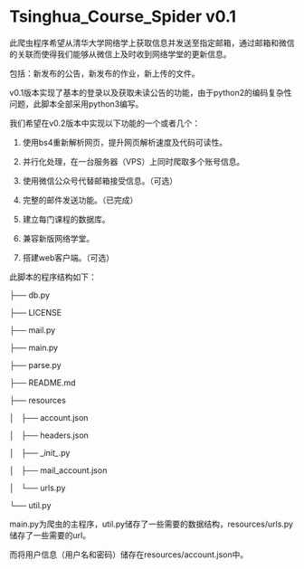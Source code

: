 # Tsinghua_Course_Spider v0.1

此爬虫程序希望从清华大学网络学上获取信息并发送至指定邮箱，通过邮箱和微信的关联而使得我们能够从微信上及时收到网络学堂的更新信息。

包括：新发布的公告，新发布的作业，新上传的文件。

v0.1版本实现了基本的登录以及获取未读公告的功能，由于python2的编码复杂性问题，此脚本全部采用python3编写。

我们希望在v0.2版本中实现以下功能的一个或者几个：

1. 使用bs4重新解析网页，提升网页解析速度及代码可读性。

2. 并行化处理，在一台服务器（VPS）上同时爬取多个账号信息。

3. 使用微信公众号代替邮箱接受信息。（可选）

4. 完整的邮件发送功能。（已完成）

5. 建立每门课程的数据库。

6. 兼容新版网络学堂。

7. 搭建web客户端。（可选）

此脚本的程序结构如下：

├── db.py

├── LICENSE

├── mail.py

├── main.py

├── parse.py

├── README.md

├── resources

│   ├── account.json

│   ├── headers.json

│   ├── \__init\__.py

│   ├── mail_account.json

│   └── urls.py

└── util.py


main.py为爬虫的主程序，util.py储存了一些需要的数据结构，resources/urls.py 储存了一些需要的url。

而将用户信息（用户名和密码）储存在resources/account.json中。


